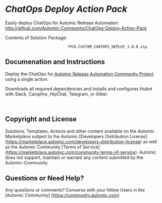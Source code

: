 *ChatOps Deploy Action Pack*
=============


Easily deploy ChatOps for Automic Release Automation
http://github.com/Automic-Community/ChatOps-Deploy-Action-Pack

<!-- List of attached files -->
Contents of Solution Package:

						
								*PCK.CUSTOM_CHATOPS_DEPLOY_1.0.0.zip
								
						


Documenation and Instructions
---

<p>Deploy the ChatOps for<a href="https://marketplace.automic.com/details/chatops-for-automic-release-automation" target="_blank"> Automic Release Automation Community Project</a> using a single action.</p>
<p>Downloads all required dependencies and installs and configures Hubot with Slack, Campfire, HipChat, Telegram, or Gitter.</p>
<p>&nbsp;</p>

Copyright and License
---

Solutions, Templates, Actions and other content available on the Automic Marketplace subject to the Automic [Developers Distribution License] (https://marketplace.automic.com/developers-distribution-license) as well as the Automic Community [Terms of Service] (https://marketplace.automic.com/community-terms-of-service).
Automic does not support, maintain or warrant any content submitted by the Automic-Community.



Questions or Need Help? 
---
Any questions or comments? Converse with your fellow Users in the [Automic Community] (https://community.automic.com).